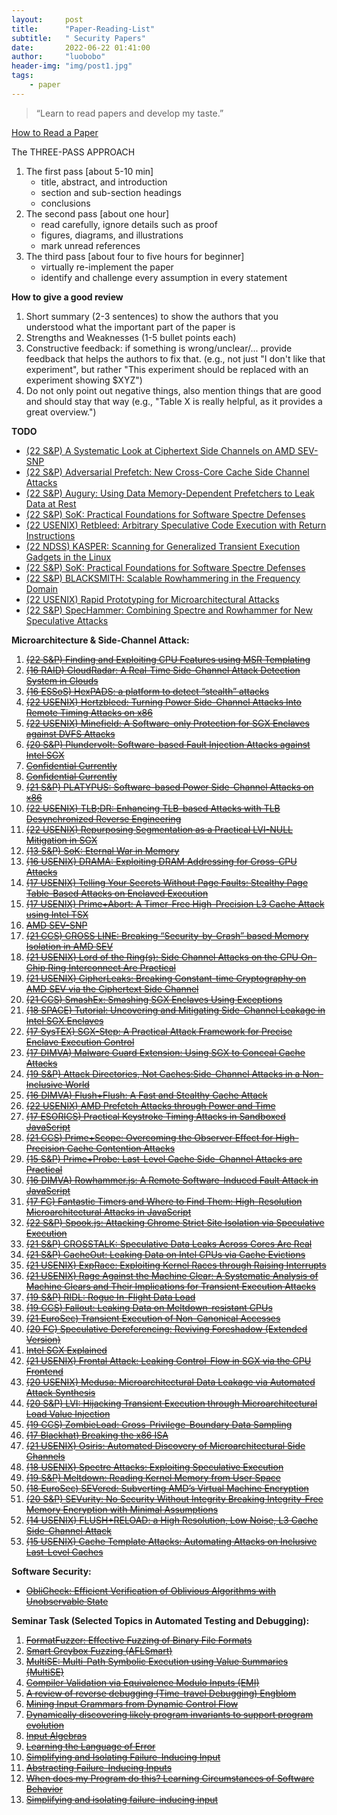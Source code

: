 ```yaml
---
layout:     post
title:      "Paper-Reading-List"
subtitle:   " Security Papers"
date:       2022-06-22 01:41:00
author:     "luobobo"
header-img: "img/post1.jpg"
tags:
    - paper
---
```


> “Learn to read papers and develop my taste.”


[How to Read a Paper](https://web.stanford.edu/class/ee384m/Handouts/HowtoReadPaper.pdf)

The THREE-PASS APPROACH
1. The first pass [about 5-10 min]
	- title, abstract, and introduction
	- section and sub-section headings
	- conclusions
2. The second pass [about one hour]
	- read carefully, ignore details such as proof
	- figures, diagrams, and illustrations
	- mark unread references
3. The third pass [about four to five hours for beginner]
	- virtually re-implement the paper
    - identify and challenge every assumption in every statement

**How to give a good review**
1. Short summary (2-3 sentences) to show the authors that you understood what the important part of the paper is 
2. Strengths and Weaknesses (1-5 bullet points each)
3. Constructive feedback: if something is wrong/unclear/... provide feedback that helps the authors to fix that. (e.g., not just "I don't like that experiment", but rather "This experiment should be replaced with an experiment showing $XYZ")
4. Do not only point out negative things, also mention things that are good and should stay that way (e.g., "Table X is really helpful, as it provides a great overview.")

**TODO**

* [(22 S&P) A Systematic Look at Ciphertext Side Channels on AMD SEV-SNP]()
* [(22 S&P) Adversarial Prefetch: New Cross-Core Cache Side Channel Attacks](https://arxiv.org/pdf/2110.12340.pdf)
* [(22 S&P) Augury: Using Data Memory-Dependent Prefetchers to Leak Data at Rest](https://www.prefetchers.info/augury.pdf)
* [(22 S&P) SoK: Practical Foundations for Software Spectre Defenses](https://cseweb.ucsd.edu/~dstefan/pubs/cauligi:2022:spectre-sok.pdf)
* [(22 USENIX) Retbleed: Arbitrary Speculative Code Execution with Return Instructions]()
* [(22 NDSS) KASPER: Scanning for Generalized Transient Execution Gadgets in the Linux](https://download.vusec.net/papers/kasper_ndss22.pdf)
* [(22 S&P) SoK: Practical Foundations for Software Spectre Defenses](https://arxiv.org/pdf/2105.05801.pdf)
* [(22 S&P) BLACKSMITH: Scalable Rowhammering in the Frequency Domain](https://comsec.ethz.ch/wp-content/files/blacksmith_sp22.pdf)
* [(22 USENIX) Rapid Prototyping for Microarchitectural Attacks](https://misc0110.net/files/rapid_prototyping_sec22.pdf)
* [(22 S&P) SpecHammer: Combining Spectre and Rowhammer for New Speculative Attacks](https://rtcl.eecs.umich.edu/rtclweb/assets/publications/2022/oakland22-tobah.pdf)

**Microarchitecture & Side-Channel Attack:**
1. ~~[(22 S&P) Finding and Exploiting CPU Features using MSR Templating](https://misc0110.net/files/msrtemplate_sp22.pdf)~~
52. ~~[(16 RAID) CloudRadar: A Real-Time Side-Channel Attack Detection System in Clouds](https://yinqian.org/papers/raid16.pdf)~~
51. ~~[(16 ESSoS) HexPADS: a platform to detect “stealth” attacks](http://www.nebelwelt.net/publications/files/16ESSoS.pdf)~~
50. ~~[(22 USENIX) Hertzbleed: Turning Power Side-Channel Attacks Into Remote Timing Attacks on x86](https://www.hertzbleed.com/hertzbleed.pdf)~~
49. ~~[(22 USENIX) Minefield: A Software-only Protection for SGX Enclaves against DVFS Attacks](https://www.usenix.org/system/files/sec22fall_kogler.pdf)~~
48. ~~[(20 S&P) Plundervolt: Software-based Fault Injection Attacks against Intel SGX](https://plundervolt.com/doc/plundervolt.pdf)~~
47. ~~[Confidential Currently]()~~
46. ~~[Confidential Currently]()~~
45. ~~[(21 S&P) PLATYPUS: Software-based Power Side-Channel Attacks on x86](https://platypusattack.com/platypus.pdf)~~
44. ~~[(22 USENIX) TLB;DR: Enhancing TLB-based Attacks with TLB Desynchronized Reverse Engineering](https://download.vusec.net/papers/tlbdr_sec22.pdf)~~
43. ~~[(22 USENIX) Repurposing Segmentation as a Practical LVI-NULL Mitigation in SGX](https://publications.cispa.saarland/3493/1/lvi_null_sec22.pdf)~~
42. ~~[(13 S&P) SoK: Eternal War in Memory](https://ieeexplore.ieee.org/stamp/stamp.jsp?arnumber=6547101&casa_token=r-r6lLBi480AAAAA:8dchTr9PsYNFhSkC-E3Q3KtbNOERNuOr1s5OYf6KdVdNxn4BpoCE3yoCVpJ0Nb2EGTHmTWuY4vtHRg)~~
41. ~~[(16 USENIX) DRAMA: Exploiting DRAM Addressing for Cross-CPU Attacks](https://www.usenix.org/system/files/conference/usenixsecurity16/sec16_paper_pessl.pdf)~~
40. ~~[(17 USENIX) Telling Your Secrets Without Page Faults: Stealthy Page Table-Based Attacks on Enclaved Execution](https://www.usenix.org/system/files/conference/usenixsecurity17/sec17-van_bulck.pdf)~~
39. ~~[(17 USENIX) Prime+Abort: A Timer-Free High-Precision L3 Cache Attack using Intel TSX](https://www.usenix.org/system/files/conference/usenixsecurity17/sec17-disselkoen.pdf)~~
38. ~~[AMD SEV-SNP](https://www.amd.com/system/files/TechDocs/SEV-SNP-strengthening-vm-isolation-with-integrity-protection-and-more.pdf)~~
37. ~~[(21 CCS) CROSS LINE: Breaking “Security-by-Crash” based Memory Isolation in AMD SEV](https://arxiv.org/pdf/2008.00146.pdf)~~
36. ~~[(21 USENIX) Lord of the Ring(s): Side Channel Attacks on the CPU On-Chip Ring Interconnect Are Practical](https://www.usenix.org/system/files/sec21-paccagnella.pdf)~~
35. ~~[(21 USENIX) CipherLeaks: Breaking Constant-time Cryptography on AMD SEV via the Ciphertext Side Channel](https://www.usenix.org/system/files/sec21-li-mengyuan.pdf)~~
34. ~~[(21 CCS) SmashEx: Smashing SGX Enclaves Using Exceptions](https://arxiv.org/pdf/2110.06657.pdf)~~
33. ~~[(18 SPACE) Tutorial: Uncovering and Mitigating Side-Channel Leakage in Intel SGX Enclaves](https://jovanbulck.github.io/files/space18-tutorial.pdf)~~
32. ~~[(17 SysTEX) SGX-Step: A Practical Attack Framework for Precise Enclave Execution Control](https://core.ac.uk/download/pdf/129863707.pdf)~~
31. ~~[(17 DIMVA) Malware Guard Extension: Using SGX to Conceal Cache Attacks](https://arxiv.org/pdf/1702.08719.pdf)~~
30. ~~[(19 S&P) Attack Directories, Not Caches:Side-Channel Attacks in a Non-Inclusive World](https://people.csail.mit.edu/mengjia/data/sp19.pdf)~~
29. ~~[(16 DIMVA) Flush+Flush: A Fast and Stealthy Cache Attack](https://gruss.cc/files/flushflush.pdf)~~
28. ~~[(22 USENIX) AMD Prefetch Attacks through Power and Time](https://misc0110.net/files/amd_prefetch_sec22.pdf)~~
27. ~~[(17 ESORICS) Practical Keystroke Timing Attacks in Sandboxed JavaScript](https://misc0110.net/files/keystroke_js.pdf)~~
26. ~~[(21 CCS) Prime+Scope: Overcoming the Observer Effect for High-Precision Cache Contention Attacks](https://www.esat.kuleuven.be/cosic/publications/article-3405.pdf)~~
25. ~~[(15 S&P) Prime+Probe: Last-Level Cache Side-Channel Attacks are Practical](http://palms.ee.princeton.edu/system/files/SP_vfinal.pdf)~~
24. ~~[(16 DIMVA) Rowhammer.js: A Remote Software-Induced Fault Attack in JavaScript](https://gruss.cc/files/rowhammerjs.pdf)~~
23. ~~[(17 FC) Fantastic Timers and Where to Find Them: High-Resolution Microarchitectural Attacks in JavaScript](https://misc0110.net/files/timers.pdf)~~
22. ~~[(22 S&P) Spook.js: Attacking Chrome Strict Site Isolation via Speculative Execution](https://www.spookjs.com/files/spook-js.pdf)~~
21. ~~[(21 S&P) CROSSTALK: Speculative Data Leaks Across Cores Are Real](https://download.vusec.net/papers/crosstalk_sp21.pdf)~~
20. ~~[(21 S&P) CacheOut: Leaking Data on Intel CPUs via Cache Evictions](https://cacheoutattack.com/files/CacheOut.pdf)~~
19. ~~[(21 USENIX) ExpRace: Exploiting Kernel Races through Raising Interrupts](https://www.usenix.org/system/files/sec21-lee-yoochan.pdf)~~ 
18. ~~[(21 USENIX) Rage Against the Machine Clear: A Systematic Analysis of Machine Clears and Their Implications for Transient Execution Attacks](https://www.usenix.org/system/files/sec21-ragab.pdf)~~ 
17. ~~[(19 S&P) RIDL: Rogue In-Flight Data Load](https://mdsattacks.com/files/ridl.pdf)~~ 
16. ~~[(19 CCS) Fallout: Leaking Data on Meltdown-resistant CPUs](https://mdsattacks.com/files/fallout.pdf)~~ 
15. ~~[(21 EuroSec) Transient Execution of Non-Canonical Accesses](https://saidganim.github.io/pdfs/AMD_NCTE.pdf)~~
14. ~~[(20 FC) Speculative Dereferencing: Reviving Foreshadow (Extended Version)](https://misc0110.net/files/specderef.pdf)~~  
13. ~~[Intel SGX Explained](https://eprint.iacr.org/2016/086.pdf)~~
12. ~~[(21 USENIX) Frontal Attack: Leaking Control-Flow in SGX via the CPU Frontend](https://arxiv.org/pdf/2005.11516.pdf)~~
11. ~~[(20 USENIX) Medusa: Microarchitectural Data Leakage via Automated Attack Synthesis](https://www.usenix.org/system/files/sec20-moghimi-medusa.pdf)~~
10. ~~[(20 S&P) LVI: Hijacking Transient Execution through Microarchitectural Load Value Injection](https://lviattack.eu/lvi.pdf)~~
9. ~~[(19 CCS) ZombieLoad: Cross-Privilege-Boundary Data Sampling](https://zombieloadattack.com/zombieload.pdf)~~
8. ~~[(17 Blackhat) Breaking the x86 ISA](https://www.blackhat.com/docs/us-17/thursday/us-17-Domas-Breaking-The-x86-Instruction-Set-wp.pdf)~~
7. ~~[(21 USENIX) Osiris: Automated Discovery of Microarchitectural Side Channels](https://publications.cispa.saarland/3431/1/main.pdf)~~
6. ~~[(18 USENIX) Spectre Attacks: Exploiting Speculative Execution](https://spectreattack.com/spectre.pdf)~~
5. ~~[(19 S&P) Meltdown: Reading Kernel Memory from User Space](https://meltdownattack.com/meltdown.pdf)~~
4. ~~[(18 EuroSec) SEVered: Subverting AMD’s Virtual Machine Encryption](https://arxiv.org/pdf/1805.09604.pdf)~~
3. ~~[(20 S&P) SEVurity: No Security Without Integrity Breaking Integrity-Free Memory Encryption with Minimal Assumptions](https://arxiv.org/pdf/2004.11071.pdf)~~
2. ~~[(14 USENIX) FLUSH+RELOAD: a High Resolution, Low Noise, L3 Cache Side-Channel Attack](https://eprint.iacr.org/2013/448.pdf)~~
1. ~~[(15 USENIX) Cache Template Attacks: Automating Attacks on Inclusive Last-Level Caches](https://gruss.cc/files/cta.pdf)~~


**Software Security:**
* ~~[ObliCheck: Efficient Verification of Oblivious Algorithms with Unobservable State](https://www.usenix.org/system/files/sec21-son.pdf)~~

**Seminar Task (Selected Topics in Automated Testing and Debugging):**
1. ~~[FormatFuzzer: Effective Fuzzing of Binary File Formats](https://dl.cispa.de/s/3q2PyqP7rqZzrNn)~~
2. ~~[Smart Greybox Fuzzing (AFLSmart)](https://arxiv.org/pdf/1811.09447.pdf)~~
3. ~~[MultiSE: Multi-Path Symbolic Execution using Value Summaries (MultiSE)](https://people.eecs.berkeley.edu/~ksen/papers/multise.pdf)~~
4. ~~[Compiler Validation via Equivalence Modulo Inputs (EMI)](https://www.cs.ucdavis.edu/~su/publications/emi.pdf)~~
5. ~~[A review of reverse debugging (Time-travel Debugging) Engblom](https://citeseerx.ist.psu.edu/viewdoc/download?doi=10.1.1.338.3420&rep=rep1&type=pdf)~~
6. ~~[Mining Input Grammars from Dynamic Control Flow](https://publications.cispa.saarland/3101/1/fse2020-mimid.pdf)~~
7. ~~[Dynamically discovering likely program invariants to support program evolution](https://homes.cs.washington.edu/~mernst/pubs/invariants-tse2001.pdf)~~
8. ~~[Input Algebras](https://publications.cispa.saarland/3208/7/gopinath2021input.pdf)~~
9. ~~[Learning the Language of Error](http://www.cprover.org/learning-errors/learning-the-language-of-error-including-a-proof-supplement.pdf)~~
10. ~~[Simplifying and Isolating Failure-Inducing Input](https://hiper.cis.udel.edu/lp/lib/exe/fetch.php/courses/other-delta-zellertse.pdf)~~
11. ~~[Abstracting Failure-Inducing Inputs](https://publications.cispa.saarland/3103/7/issta2020-language-of-failure.pdf)~~
12. ~~[When does my Program do this? Learning Circumstances of Software Behavior](https://publications.cispa.saarland/3107/7/fse2020-alhazen.pdf)~~
13. ~~[Simplifying and isolating failure-inducing input](https://www.st.cs.uni-saarland.de/papers/tse2002/tse2002.pdf)~~

<!-- 
* [Constraint-guided Directed Greybox Fuzzing](https://www.usenix.org/conference/usenixsecurity21/presentation/lee-gwangmu)
* [Android SmartTVs Vulnerability Discovery via Log-Guided Fuzzing](https://www.usenix.org/conference/usenixsecurity21/presentation/aafer)
* [ExpRace: Exploiting Kernel Races through Raising Interrupts](https://www.usenix.org/conference/usenixsecurity21/presentation/lee-yoochan)
* [CANARY - a reactive defense mechanism for Controller Area Networks based on Active RelaYs](https://www.usenix.org/conference/usenixsecurity21/presentation/groza)
* [MAZE: Towards Automated Heap Feng Shui](https://www.usenix.org/conference/usenixsecurity21/presentation/wang-yan)
* [Breaking Through Binaries: Compiler-quality Instrumentation for Better Binary-only Fuzzing](https://www.usenix.org/conference/usenixsecurity21/presentation/nagy)
* [VScape: Assessing and Escaping Virtual Call Protections](https://www.usenix.org/conference/usenixsecurity21/presentation/chen-kaixiang)
* [PTAuth: Temporal Memory Safety via Robust Points-to Authentication](https://www.usenix.org/conference/usenixsecurity21/presentation/mirzazade)
* [Finding Bugs Using Your Own Code: Detecting Functionally-similar yet Inconsistent Code](https://www.usenix.org/conference/usenixsecurity21/presentation/ahmadi)
* [SHARD: Fine-Grained Kernel Specialization with Context-Aware Hardening](https://www.usenix.org/conference/usenixsecurity21/presentation/abubakar)
* [Preventing Use-After-Free Attacks with Fast Forward Allocation](https://www.usenix.org/conference/usenixsecurity21/presentation/wickman)
* [IJON: Exploring Deep State Spaces via Fuzzing](https://www.ei.ruhr-uni-bochum.de/media/emma/veroeffentlichungen/2020/02/27/IJON-Oakland20.pdf)
* [xMP: Selective Memory Protection for Kernel and User Space](https://www3.cs.stonybrook.edu/~sghavamnia/papers/xmp.sp20.pdf)
* [Temporal System Call Specialization for Attack Surface Reduction](https://www.usenix.org/system/files/sec20-ghavamnia.pdf)
* [(Mostly) Exitless VM Protection from Untrusted Hypervisor through Disaggregated Nested Virtualization](https://www.usenix.org/system/files/sec20summer_mi_prepub.pdf)
* [EcoFuzz: Adaptive Energy-Saving Greybox Fuzzing as a Variant of the Adversarial Multi-Armed Bandit](https://www.usenix.org/conference/usenixsecurity20/presentation/yue)
* [ParmeSan: Sanitizer-guided Greybox Fuzzing](https://www.usenix.org/conference/usenixsecurity20/presentation/osterlund)
* [SoK: Benchmarking Flaws in Systems Security](https://ieeexplore.ieee.org/document/8806739)
* [SoK: Eternal War in Memory](https://people.eecs.berkeley.edu/~dawnsong/papers/Oakland13-SoK-CR.pdf)
* [SoK: Using Dynamic Binary Instrumentation for Security](https://www.diag.uniroma1.it/~delia/papers/asiaccs2019.pdf)
* [SoK: Sanitizing for Security](https://arxiv.org/pdf/1806.04355.pdf)
* [One Engine to Fuzz ’em All: Generic Language Processor Testing with Semantic Validation](https://faculty.ist.psu.edu/wu/papers/polyglot.pdf)
* [STOCHFUZZ: Sound and Cost-effective Fuzzing of Stripped Binaries by Incremental and Stochastic Rewriting](https://www.cs.purdue.edu/homes/zhan3299/res/SP21b.pdf)
* [A novel dynamic analysis infr el dynamic analysis infrastructur astructure to instrument untrusted o instrument untrusted execution flow across user-kernel spaces](https://ink.library.smu.edu.sg/cgi/viewcontent.cgi?article=6613&context=sis_research)
* [A Secure and Formally Verified Linux KVM Hypervisor](http://www.cs.columbia.edu/~nieh/pubs/ieeesp2021_kvm.pdf)
* [DIANE: Identifying Fuzzing Triggers in Apps to Generate Under-constrained Inputs for IoT Devices](https://conand.me/publications/redini-diane-2021.pdf)
* [DIFFUZZ: Differential Fuzzing for Side Channel Analysis](https://arxiv.org/pdf/1811.07005.pdf)
* [Fuzzing: Challenges and Reflections](https://www.comp.nus.edu.sg/~abhik/pdf/IEEE-SW-Fuzzing.pdf)
* [Industrial Oriented Evaluation of Fuzzing Techniques (ICST 2021)](http://www.wingtecher.com/themes/WingTecherResearch/assets/papers/icst21.pdf)
* [An Empirical Study of OSS-Fuzz Bugs (MSR 2021)](https://squareslab.github.io/materials/DingOSSFuzz21.pdf)
* [UNIFUZZ: A Holistic and Pragmatic Metrics-Driven Platform for Evaluating Fuzzers](https://arxiv.org/pdf/2010.01785.pdf )
* [A Feature-Oriented Corpus for understanding, Evaluating and Improving Fuzz Testing](https://github.com/wcventure/FuzzingPaper/blob/master/Paper/ASIACCS19_Feature-Oriented.pdf)
* [RetroWrite: Statically Instrumenting COTS Binaries for Fuzzing and Sanitization (S&P 2020)](https://github.com/wcventure/FuzzingPaper/blob/master/Paper/SP20_RetroWrite.pdf)
* [Antifuzz: impeding fuzzing audits of binary executables (USENIX Security2019)](https://github.com/wcventure/FuzzingPaper/blob/master/Paper/USENIX19_Antifuzz.pdf)
* [FUZZIFICATION: Anti-Fuzzing Technique (USENIX Security2019)](https://github.com/wcventure/FuzzingPaper/blob/master/Paper/USENIX19_FUZZIFICATION.pdf)
* [Hydra: An Extensible Fuzzing Framework for Finding Semantic Bugs in File Systems (SOSP 2019)](https://github.com/wcventure/FuzzingPaper/blob/master/Paper/SOSP19_Hydra.pdf)
* [A Priority Based Path Searching Method for Improving Hybrid Fuzzing (Computers & Security 2021)](https://www.sciencedirect.com/science/article/pii/S0167404821000663?casa_token=OUEFq5TSDv0AAAAA:jDit2FK_0vPqynepfWH__-mPOAQwfZaRP7Qv9G19x_t22z20N6C293JaNz2I16W2djytcOEFHrGM)
* [HFL: Hybrid Fuzzing on the Linux Kernel (NDSS 2020)](https://github.com/wcventure/FuzzingPaper/blob/master/Paper/NDSS20_HFL.pdf)
* [PANGOLIN: Incremental Hybrid Fuzzing with Polyhedral Path Abstraction (S&P 2020)](https://github.com/wcventure/FuzzingPaper/blob/master/Paper/SP20_PANGOLIN.pdf)
* [SAVIOR: Towards Bug-Driven Hybrid Testing (S&P 2020)](https://github.com/wcventure/FuzzingPaper/blob/master/Paper/SP20_SAVIOR.pdf)
* [PathAFL: Path-Coverage Assisted Fuzzing (ASIA CCS 2020)](https://dl.acm.org/doi/abs/10.1145/3320269.3384736)
* [Not All Coverage Measurements Are Equal: Fuzzing by Coverage Accounting for Input Prioritization (NDSS 2020)](https://github.com/wcventure/FuzzingPaper/blob/master/Paper/NDSS20_Prioritization.pdf)
* [Matryoshka: fuzzing deeply nested branches (CCS 2019)](https://github.com/wcventure/FuzzingPaper/blob/master/Paper/CCS19_Matryoshka.pdf)
* [REDQUEEN: Fuzzing with Input-to-State Correspondence (NDSS2019)](https://github.com/wcventure/FuzzingPaper/blob/master/Paper/NDSS19_REDQUEEN.pdf)
* [Typestate-Guided Fuzzer for Discovering Use-after-Free Vulnerabilities (ICSE 2020)](https://www.scedt.tees.ac.uk/s.qin/papers/icse2020-uafl.pdf)
* [Binary-level Directed Fuzzing for Use-After-Free Vulnerabilities (RAID 2020)](https://github.com/wcventure/FuzzingPaper/blob/master/Paper/Arxiv20_BinaryUAF.pdf)
* [MemFuzz: Using Memory Accesses to Guide Fuzzing (ICST 2019)](https://github.com/wcventure/FuzzingPaper/blob/master/Paper/ICST19_MemFuzz.pdf)
* [MemLock: Memory Usage Guided Fuzzing (ICSE2020)](https://wcventure.github.io/pdf/ICSE2020_MemLock.pdf)
* [MOPT: Optimize Mutation Scheduling for Fuzzers (USENIX Security2019)](https://github.com/wcventure/FuzzingPaper/blob/master/Paper/USENIX19_MOPT.pdf)
* [FuzzGen: Automatic Fuzzer Generation (USENIX Security2020)](https://www.usenix.org/system/files/sec20fall_ispoglou_prepub.pdf) -->